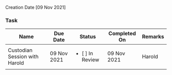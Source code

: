 Creation Date [09 Nov 2021]

### Task
| Name | Due Date | Status | Completed On | Remarks |
| ---- | ------ | --------- | ------------ | ------- |
| Custodian Session with Harold | 09 Nov 2021 | <ul><li>[ ] In Review</li></ul> | 09 Nov 2021 | Harold | 
